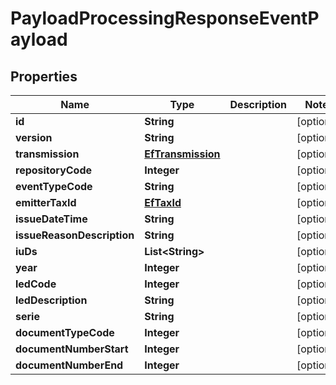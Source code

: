 

# PayloadProcessingResponseEventPayload


## Properties

| Name | Type | Description | Notes |
|------------ | ------------- | ------------- | -------------|
|**id** | **String** |  |  [optional] |
|**version** | **String** |  |  [optional] |
|**transmission** | [**EfTransmission**](EfTransmission.md) |  |  [optional] |
|**repositoryCode** | **Integer** |  |  [optional] |
|**eventTypeCode** | **String** |  |  [optional] |
|**emitterTaxId** | [**EfTaxId**](EfTaxId.md) |  |  [optional] |
|**issueDateTime** | **String** |  |  [optional] |
|**issueReasonDescription** | **String** |  |  [optional] |
|**iuDs** | **List&lt;String&gt;** |  |  [optional] |
|**year** | **Integer** |  |  [optional] |
|**ledCode** | **Integer** |  |  [optional] |
|**ledDescription** | **String** |  |  [optional] |
|**serie** | **String** |  |  [optional] |
|**documentTypeCode** | **Integer** |  |  [optional] |
|**documentNumberStart** | **Integer** |  |  [optional] |
|**documentNumberEnd** | **Integer** |  |  [optional] |



